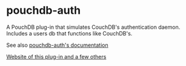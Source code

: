 pouchdb-auth
============

A PouchDB plug-in that simulates CouchDB's authentication daemon.
Includes a users db that functions like CouchDB's.

See also [pouchdb-auth's documentation](http://pythonhosted.org/Python-PouchDB/js-plugins.html#pouchdb-auth-plug-in)

[Website of this plug-in and a few others](http://python-pouchdb.marten-de-vries.nl/plugins.html)
